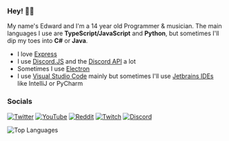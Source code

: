 ### Hey! 👋✨

My name's Edward and I'm a 14 year old Programmer & musician.
The main languages I use are **TypeScript/JavaScript** and **Python**, but sometimes I'll dip my toes into **C#** or **Java**.

- I love [Express](https://expressjs.com)
- I use [Discord.JS](https://discord.js.org) and the [Discord API](https://discord.com/developers/docs) a lot
- Sometimes I use [Electron](https://www.electronjs.org)
- I use [Visual Studio Code](https://code.visualstudio.com) mainly but sometimes I'll use [Jetbrains IDEs](https://www.jetbrains.com) like IntelliJ or PyCharm

### Socials

[![Twitter](https://img.shields.io/static/v1?label=Twitter&message=etstringy&color=1da1f2&style=for-the-badge&logo=twitter)](https://twitter.com/etstringy)
[![YouTube](https://img.shields.io/static/v1?label=YouTube&message=Stringy&color=ff0000&style=for-the-badge&logo=youtube)](https://youtube.com/stringy)
[![Reddit](https://img.shields.io/static/v1?label=Reddit&message=etstringy&color=ff4500&style=for-the-badge&logo=reddit)](https://reddit.com/u/stringy)
[![Twitch](https://img.shields.io/static/v1?label=Twitch&message=etstringy&color=9146ff&style=for-the-badge&logo=twitch)](https://youtube.com/stringy)
[![Discord](https://img.shields.io/static/v1?label=Discord&message=Stringy#4085&color=7289da&style=for-the-badge&logo=discord)](https://discord.gg/A8A52G2)

![Top Languages](https://github-readme-stats.vercel.app/api/top-langs?username=etstringy&show_icons=true&locale=en&layout=compact&theme=algolia&hide_border)
